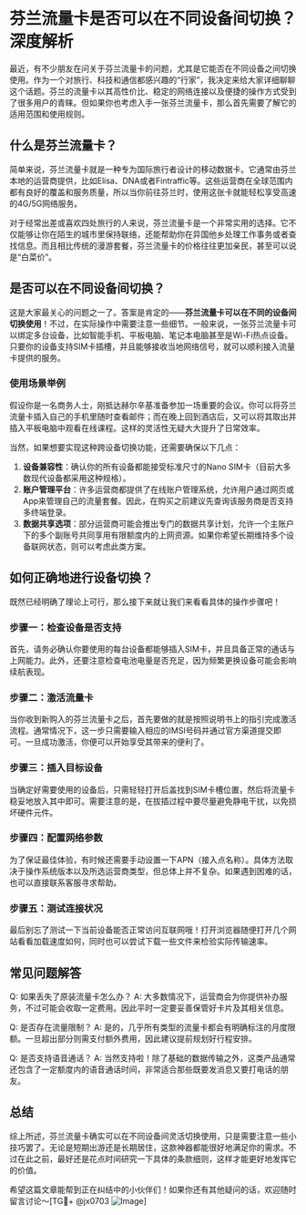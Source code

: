 # 芬兰流量卡是否可以在不同设备间切换？深度解析

最近，有不少朋友在问关于芬兰流量卡的问题，尤其是它能否在不同设备之间切换使用。作为一个对旅行、科技和通信都感兴趣的“行家”，我决定来给大家详细聊聊这个话题。芬兰的流量卡以其高性价比、稳定的网络连接以及便捷的操作方式受到了很多用户的青睐。但如果你也考虑入手一张芬兰流量卡，那么首先需要了解它的适用范围和使用规则。

## 什么是芬兰流量卡？

简单来说，芬兰流量卡就是一种专为国际旅行者设计的移动数据卡。它通常由芬兰本地的运营商提供，比如Elisa、DNA或者Fintraffic等。这些运营商在全球范围内都有良好的覆盖和服务质量，所以当你前往芬兰时，使用这张卡就能轻松享受高速的4G/5G网络服务。

对于经常出差或喜欢四处旅行的人来说，芬兰流量卡是一个非常实用的选择。它不仅能够让你在陌生的城市里保持联络，还能帮助你在异国他乡处理工作事务或者查找信息。而且相比传统的漫游套餐，芬兰流量卡的价格往往更加亲民，甚至可以说是“白菜价”。

## 是否可以在不同设备间切换？

这是大家最关心的问题之一了。答案是肯定的——**芬兰流量卡可以在不同的设备间切换使用**！不过，在实际操作中需要注意一些细节。一般来说，一张芬兰流量卡可以绑定多台设备，比如智能手机、平板电脑、笔记本电脑甚至是Wi-Fi热点设备。只要你的设备支持SIM卡插槽，并且能够接收当地网络信号，就可以顺利接入流量卡提供的服务。

### 使用场景举例

假设你是一名商务人士，刚抵达赫尔辛基准备参加一场重要的会议。你可以将芬兰流量卡插入自己的手机里随时查看邮件；而在晚上回到酒店后，又可以将其取出并插入平板电脑中观看在线课程。这样的灵活性无疑大大提升了日常效率。

当然，如果想要实现这种跨设备切换功能，还需要确保以下几点：

1. **设备兼容性**：确认你的所有设备都能接受标准尺寸的Nano SIM卡（目前大多数现代设备都采用这种规格）。
2. **账户管理平台**：许多运营商都提供了在线账户管理系统，允许用户通过网页或App来管理自己的流量套餐。因此，在购买之前建议先查询该服务商是否支持多终端登录。
3. **数据共享选项**：部分运营商可能会推出专门的数据共享计划，允许一个主账户下的多个副账号共同享用有限额度内的上网资源。如果你希望长期维持多个设备联网状态，则可以考虑此类方案。

## 如何正确地进行设备切换？

既然已经明确了理论上可行，那么接下来就让我们来看看具体的操作步骤吧！

### 步骤一：检查设备是否支持
首先，请务必确认你要使用的每台设备都能够插入SIM卡，并且具备正常的通话与上网能力。此外，还要注意检查电池电量是否充足，因为频繁更换设备可能会影响续航表现。

### 步骤二：激活流量卡
当你收到新购入的芬兰流量卡之后，首先要做的就是按照说明书上的指引完成激活流程。通常情况下，这一步只需要输入相应的IMSI号码并通过官方渠道提交即可。一旦成功激活，你便可以开始享受其带来的便利了。

### 步骤三：插入目标设备
当确定好需要使用的设备后，只需轻轻打开后盖找到SIM卡槽位置，然后将流量卡稳妥地放入其中即可。需要注意的是，在拔插过程中要尽量避免静电干扰，以免损坏硬件元件。

### 步骤四：配置网络参数
为了保证最佳体验，有时候还需要手动设置一下APN（接入点名称）。具体方法取决于操作系统版本以及所选运营商类型，但总体上并不复杂。如果遇到困难的话，也可以直接联系客服寻求帮助。

### 步骤五：测试连接状况
最后别忘了测试一下当前设备能否正常访问互联网哦！打开浏览器随便打开几个网站看看加载速度如何，同时也可以尝试下载一些文件来检验实际传输速率。

## 常见问题解答

Q: 如果丢失了原装流量卡怎么办？
A: 大多数情况下，运营商会为你提供补办服务，不过可能会收取一定费用。因此平时一定要妥善保管好卡片及其相关信息。

Q: 是否存在流量限制？
A: 是的，几乎所有类型的流量卡都会有明确标注的月度限额。一旦超出部分则需支付额外费用，因此建议提前规划好行程安排。

Q: 是否支持语音通话？
A: 当然支持啦！除了基础的数据传输之外，这类产品通常还包含了一定额度内的语音通话时间，非常适合那些既要发消息又要打电话的朋友。

## 总结

综上所述，芬兰流量卡确实可以在不同设备间灵活切换使用，只是需要注意一些小技巧罢了。无论是短期出游还是长期居住，这款神器都能很好地满足你的需求。不过在此之前，最好还是花点时间研究一下具体的条款细则，这样才能更好地发挥它的价值。

希望这篇文章能帮到正在纠结中的小伙伴们！如果你还有其他疑问的话，欢迎随时留言讨论～[TG💪+ @jx0703 ![Image](https://github.com/user-attachments/assets/dbca1d08-cadb-493c-b0ec-ad6f7a83f270)]
